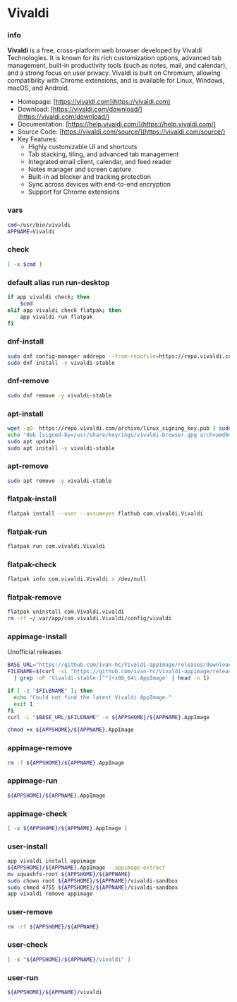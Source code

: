 # Vivaldi

### info
**Vivaldi** is a free, cross-platform web browser developed by Vivaldi Technologies. It is known for its rich customization options, advanced tab management, built-in productivity tools (such as notes, mail, and calendar), and a strong focus on user privacy. Vivaldi is built on Chromium, allowing compatibility with Chrome extensions, and is available for Linux, Windows, macOS, and Android.

- Homepage: [https://vivaldi.com](https://vivaldi.com)
- Download: [https://vivaldi.com/download/](https://vivaldi.com/download/)
- Documentation: [https://help.vivaldi.com/](https://help.vivaldi.com/)
- Source Code: [https://vivaldi.com/source/](https://vivaldi.com/source/)
- Key Features:
  - Highly customizable UI and shortcuts
  - Tab stacking, tiling, and advanced tab management
  - Integrated email client, calendar, and feed reader
  - Notes manager and screen capture
  - Built-in ad blocker and tracking protection
  - Sync across devices with end-to-end encryption
  - Support for Chrome extensions


### vars
```sh
cmd=/usr/bin/vivaldi
APPNAME=Vivaldi
```

### check
```sh
[ -x $cmd ]
```

### default alias run run-desktop
```sh background
if app vivaldi check; then
    $cmd
elif app vivaldi check flatpak; then
    app vivaldi run flatpak
fi
```

### dnf-install
```sh
sudo dnf config-manager addrepo --from-repofile=https://repo.vivaldi.com/archive/vivaldi-fedora.repo
sudo dnf install -y vivaldi-stable
```

### dnf-remove
```sh
sudo dnf remove -y vivaldi-stable
```

### apt-install
```sh
wget -qO- https://repo.vivaldi.com/archive/linux_signing_key.pub | sudo gpg --dearmor -o /usr/share/keyrings/vivaldi-browser.gpg
echo "deb [signed-by=/usr/share/keyrings/vivaldi-browser.gpg arch=amd64] https://repo.vivaldi.com/archive/deb/ stable main" | sudo tee /etc/apt/sources.list.d/vivaldi.list
sudo apt update
sudo apt install -y vivaldi-stable
```

### apt-remove
```sh
sudo apt remove -y vivaldi-stable
```

### flatpak-install
```sh
flatpak install --user --assumeyes flathub com.vivaldi.Vivaldi
```

### flatpak-run
```sh
flatpak run com.vivaldi.Vivaldi
```

### flatpak-check
```sh
flatpak info com.vivaldi.Vivaldi > /dev/null
```

### flatpak-remove
```sh
flatpak uninstall com.Vivaldi.vivaldi
rm -rf ~/.var/app/com.vivaldi.Vivaldi/config/vivaldi
```

### appimage-install
Unofficial releases

```sh
BASE_URL="https://github.com/ivan-hc/Vivaldi-appimage/releases/download/continuous"
FILENAME=$(curl -sL "https://github.com/ivan-hc/Vivaldi-appimage/releases/expanded_assets/continuous" \
  | grep -oP 'Vivaldi-stable-[^"]+x86_64\.AppImage' | head -n 1)

if [ -z "$FILENAME" ]; then
  echo "Could not find the latest Vivaldi AppImage."
  exit 1
fi
curl -L "$BASE_URL/$FILENAME" -o ${APPSHOME}/${APPNAME}.AppImage

chmod +x ${APPSHOME}/${APPNAME}.AppImage
```

### appimage-remove
```sh
rm -f ${APPSHOME}/${APPNAME}.AppImage
```

### appimage-run
```sh
${APPSHOME}/${APPNAME}.AppImage
```

### appimage-check
```sh
[ -x ${APPSHOME}/${APPNAME}.AppImage ]
```

### user-install
```sh
app vivaldi install appimage
${APPSHOME}/${APPNAME}.AppImage --appimage-extract
mv squashfs-root ${APPSHOME}/${APPNAME}
sudo chown root ${APPSHOME}/${APPNAME}/vivaldi-sandbox
sudo chmod 4755 ${APPSHOME}/${APPNAME}/vivaldi-sandbox
app vivaldi remove appimage
```

### user-remove
```sh
rm -rf ${APPSHOME}/${APPNAME}
```

### user-check
```sh
[ -x "${APPSHOME}/${APPNAME}/vivaldi" ]
```

### user-run
```sh
${APPSHOME}/${APPNAME}/vivaldi
```
